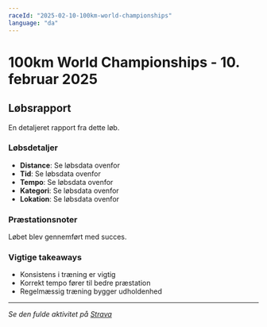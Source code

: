 ```yaml
---
raceId: "2025-02-10-100km-world-championships"
language: "da"
---
```


# 100km World Championships - 10. februar 2025

## Løbsrapport

En detaljeret rapport fra dette løb.

### Løbsdetaljer

- **Distance**: Se løbsdata ovenfor
- **Tid**: Se løbsdata ovenfor  
- **Tempo**: Se løbsdata ovenfor
- **Kategori**: Se løbsdata ovenfor
- **Lokation**: Se løbsdata ovenfor

### Præstationsnoter

Løbet blev gennemført med succes.

### Vigtige takeaways

- Konsistens i træning er vigtig
- Korrekt tempo fører til bedre præstation
- Regelmæssig træning bygger udholdenhed

---

_Se den fulde aktivitet på [Strava](https://www.strava.com/activities/15721472352)_